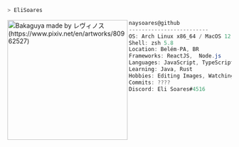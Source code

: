 ```zsh
> EliSoares
```

<img align="left" src="https://i.pinimg.com/564x/ce/33/32/ce3332388e10b26640f6f8effe0861ee.jpg" alt="Bakaguya made by レヴィノス (https://www.pixiv.net/en/artworks/80962527)" width="270" /> 

```csharp
naysoares@github
-------------------------
OS: Arch Linux x86_64 / MacOS 12.3
Shell: zsh 5.8
Location: Belém-PA, BR
Frameworks: ReactJS,  Node.js
Languages: JavaScript, TypeScript, HTML, CSS
Learning: Java, Rust
Hobbies: Editing Images, Watching Series, Reading Everything
Commits: ????
Discord: Eli Soares#4516
```
